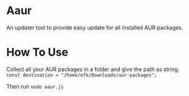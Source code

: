 # Aaur

An updater tool to provide easy update for all installed AUR packages.

# How To Use

Collect all your AUR packages in a folder and give the path as string.
<br />
`const destination = "/home/efk/Downloads/aur-packages";`

Then run `node aaur.js`
